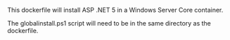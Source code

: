 This dockerfile will install ASP .NET 5 in a Windows Server Core container.

The globalinstall.ps1 script will need to be in the same directory as the dockerfile.
